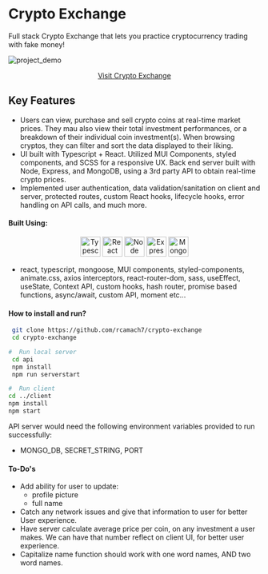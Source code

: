 # Crypto Exchange

Full stack Crypto Exchange that lets you practice cryptocurrency trading with fake money!

![project_demo](crypto_demo.gif)

<div align="center">

[Visit Crypto Exchange](https://rcamach7.github.io/crypto-exchange/#/)

</div>

## Key Features

- Users can view, purchase and sell crypto coins at real-time market prices. They mau also view their total investment performances, or a breakdown of their individual coin investment(s). When browsing cryptos, they can filter and sort the data displayed to their liking.
- UI built with Typescript + React. Utilized MUI Components, styled components, and SCSS for a responsive UX. Back end server built with Node, Express, and MongoDB, using a 3rd party API to obtain real-time crypto prices.
- Implemented user authentication, data validation/sanitation on client and server, protected routes, custom React hooks, lifecycle hooks, error handling on API calls, and much more.

#### Built Using:

<p align="center">
  <img src="https://res.cloudinary.com/de2ymful4/image/upload/v1652491477/main-portfolio/tech-skills/typescript_v3ztli.png" width="40" height="40" alt="Typescript" />
  <img src="https://res.cloudinary.com/de2ymful4/image/upload/v1648514838/main-portfolio/animated-logos/react-anim_jqtsxo.gif" width="40" height="40" alt="React" />
  <img src="https://res.cloudinary.com/de2ymful4/image/upload/v1646101318/main-portfolio/tech-skills/node_lzpvq6.png" width="40" height="40" alt="Node" />
    <img src="https://res.cloudinary.com/de2ymful4/image/upload/v1647634998/main-portfolio/tech-skills/express_ibtfvl.png" width="40" height="40" alt="Express" />
  <img src="https://res.cloudinary.com/de2ymful4/image/upload/v1646101239/main-portfolio/tech-skills/mongodb_r1xhyn.png" width="40" height="40" alt="MongoDB" />
</p>

- react, typescript, mongoose, MUI components, styled-components, animate.css, axios interceptors, react-router-dom, sass, useEffect, useState, Context API, custom hooks, hash router, promise based functions, async/await, custom API, moment etc...

#### How to install and run?

```bash
 git clone https://github.com/rcamach7/crypto-exchange
 cd crypto-exchange

#  Run local server
 cd api
 npm install
 npm run serverstart

#  Run client
cd ../client
npm install
npm start
```

API server would need the following environment variables provided to run successfully:

- MONGO_DB, SECRET_STRING, PORT

#### To-Do's

- Add ability for user to update:
  - profile picture
  - full name
- Catch any network issues and give that information to user for better User experience.
- Have server calculate average price per coin, on any investment a user makes. We can have that number reflect on client UI, for better user experience.
- Capitalize name function should work with one word names, AND two word names.
